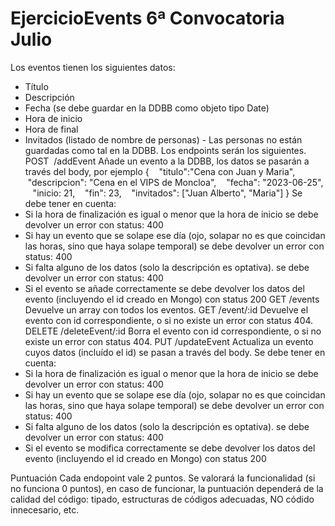 # EjercicioEvents 6ª Convocatoria Julio

Los eventos tienen los siguientes datos:
* Título
* Descripción
* Fecha (se debe guardar en la DDBB como objeto tipo Date)
* Hora de inicio
* Hora de final
* Invitados (listado de nombre de personas) - Las personas no están guardadas como tal en la DDBB.
Los endpoints serán los siguientes.
POST  /addEvent
Añade un evento a la DDBB, los datos se pasarán a través del body, por ejemplo
{
   "titulo":"Cena con Juan y Maria",
   "descripcion": "Cena en el VIPS de Moncloa",
   "fecha": "2023-06-25",
   "inicio: 21,
   "fin": 23,
   "invitados": ["Juan Alberto", "Maria"]
}
Se debe tener en cuenta:
* Si la hora de finalización es igual o menor que la hora de inicio se debe devolver un error con status: 400
* Si hay un evento que se solape ese día (ojo, solapar no es que coincidan las horas, sino que haya solape temporal) se debe devolver un error con status: 400
* Si falta alguno de los datos (solo la descripción es optativa). se debe devolver un error con status: 400
* Si el evento se añade correctamente se debe devolver los datos del evento (incluyendo el id creado en Mongo) con status 200
GET /events
Devuelve un array con todos los eventos.
GET /event/:id
Devuelve el evento con id correspondiente, o si no existe un error con status 404.
DELETE /deleteEvent/:id
Borra el evento con id correspondiente, o si no existe un error con status 404.
PUT /updateEvent
Actualiza un evento cuyos datos (incluído el id) se pasan a través del body.
Se debe tener en cuenta:
* Si la hora de finalización es igual o menor que la hora de inicio se debe devolver un error con status: 400
* Si hay un evento que se solape ese día (ojo, solapar no es que coincidan las horas, sino que haya solape temporal) se debe devolver un error con status: 400
* Si falta alguno de los datos (solo la descripción es optativa). se debe devolver un error con status: 400
* Si el evento se modifica correctamente se debe devolver los datos del evento (incluyendo el id creado en Mongo) con status 200

Puntuación
Cada endopoint vale 2 puntos. Se valorará la funcionalidad (si no funciona 0 puntos), en caso de funcionar, la puntuación dependerá de la calidad del código: tipado, estructuras de códigos adecuadas, NO códido innecesario, etc.
